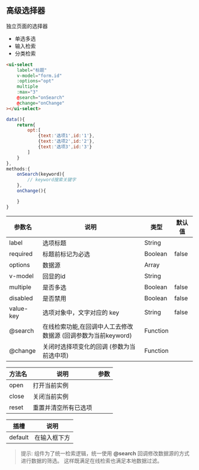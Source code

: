 ## 高级选择器
独立页面的选择器
- 单选多选
- 输入检索
- 分类检索

```html
<ui-select
    label="标题" 
    v-model="form.id" 
    :options="opt"
    multiple
    :max="3"
    @search="onSearch"
    @change="onChange"
></ui-select>
```

```js
data(){
    return{
        opt:[
            {text:'选项1',id:'1'},
            {text:'选项2',id:'2'},
            {text:'选项3',id:'3'}
        ]
    }
},
methods:{
    onSearch(keyword){
        // keyword搜索关键字
    },
    onChange(){

    }
}
```


参数名          |  说明                                                             |  类型         |  默认值
----------------|-------------------------------------------------------------------|---------------|----------
label           | 选项标题                                                          |   String      |
required        | 标题前标记为必选                                                  |   Boolean     |   false
options         | 数据源                                                            |   Array       |
v-model         | 回显的id                                                          |   String      |
multiple        | 是否多选                                                          |   Boolean     |   false
disabled        | 是否禁用                                                          |   Boolean     |   false
value-key       | 选项对象中，文字对应的 key                                        |   String      |   false
@search         | 在线检索功能,在回调中人工去修改数据源 (回调参数为当前keyword)     |   Function    |
@change         | 关闭时选择项变化的回调 (参数为当前选中项)                         |   Function    |



方法名          |  说明               |  参数               
----------------|---------------------|---------------
open            | 打开当前实例        |                      
close           | 关闭当前实例        |               
reset           | 重置并清空所有已选项|               

插槽            |  说明                 
----------------|---------------------
default         | 在输入框下方                            

>提示: 组件为了统一检索逻辑，统一使用 **@search** 回调修改数据源的方式进行数据的筛选。
这样既满足在线检索也满足本地数据过滤。
